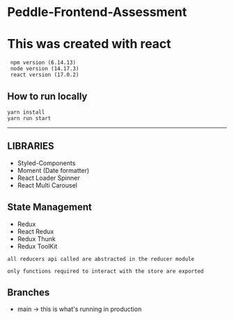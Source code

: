 # Peddle-Frontend-Assessment

# This was created with react

```
 npm version (6.14.13)
 node version (14.17.3)
 react version (17.0.2)

```

## How to run locally

```
yarn install
yarn run start
```

---

## LIBRARIES

- Styled-Components
- Moment (Date formatter)
- React Loader Spinner
- React Multi Carousel

## State Management

- Redux
- React Redux
- Redux Thunk
- Redux ToolKit

```
all reducers api called are abstracted in the reducer module

only functions required to interact with the store are exported
```

## Branches

- main -&gt; this is what's running in production
